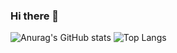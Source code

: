 ### Hi there 👋

![Anurag's GitHub stats](https://github-readme-stats.vercel.app/api?username=jleocan773&theme=synthwave&show_icons=true&show=reviews)
![Top Langs](https://github-readme-stats.vercel.app/api/top-langs/?username=jleocan773&theme=synthwave&layout=donut)
